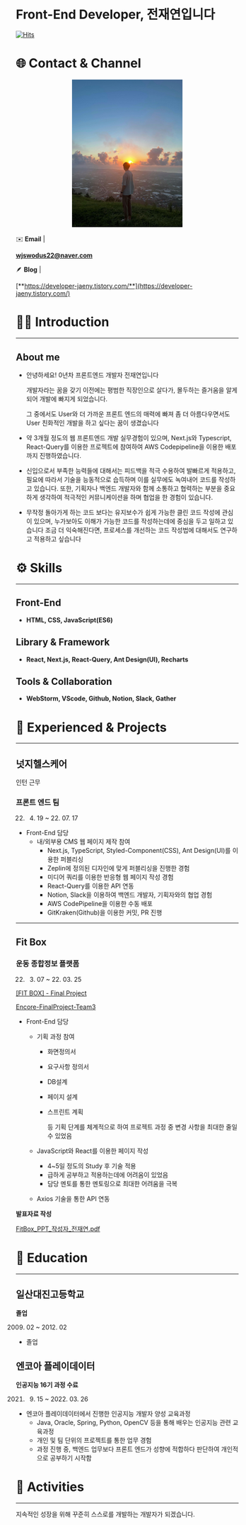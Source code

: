 # Front-End Developer, 전재연입니다

[![Hits](https://hits.seeyoufarm.com/api/count/incr/badge.svg?url=https%3A%2F%2Fgithub.com%2FJAENY007%2FJAENY007&count_bg=%23FF9595&title_bg=%23939BA5&icon=&icon_color=%23E7E7E7&title=hits&edge_flat=false)](https://hits.seeyoufarm.com)

# 🌐 **Contact & Channel**

<center><img src = "Front-End%20%20eda36/KakaoTalk_20220104_164631488.jpg" width="250"></center>

✉️ **Email** | 

**wjswodus22@naver.com**

🪶 **Blog** |

[**https://developer-jaeny.tistory.com/**](https://developer-jaeny.tistory.com/)

# 🧑🏻‍ **Introduction**

---

## About me

- 안녕하세요! 0년차 프론트엔드 개발자 전재연입니다
    
    개발자라는 꿈을 갖기 이전에는 평범한 직장인으로 살다가, 몰두하는 즐거움을 알게되어 개발에 빠지게 되었습니다.
    
    그 중에서도 User와 더 가까운 프론트 엔드의 매력에 빠져 좀 더 아름다우면서도 User 친화적인 개발을 하고 싶다는 꿈이 생겼습니다
    
- 약 3개월 정도의 웹 프론트엔드 개발 실무경험이 있으며, Next.js와 Typescript, React-Query를 이용한 프로젝트에 참여하여 AWS Codepipeline을 이용한 배포까지 진행하였습니다.
- 신입으로서 부족한 능력들에 대해서는 피드백을 적극 수용하여 발빠르게 적용하고, 필요에 따라서 기술을 능동적으로 습득하며 이를 실무에도 녹여내어 코드를 작성하고 있습니다. 또한, 기획자나 백엔드 개발자와 함께 소통하고 협력하는 부분을 중요하게 생각하여 적극적인 커뮤니케이션을 하며 협업을 한 경험이 있습니다.
- 무작정 돌아가게 하는 코드 보다는 유지보수가 쉽게 가능한 클린 코드 작성에 관심이 있으며, 누가보아도 이해가 가능한 코드를 작성하는데에 중심을 두고 일하고 있습니다
조금 더 익숙해진다면, 프로세스를 개선하는 코드 작성법에 대해서도 연구하고 적용하고 싶습니다

# ⚙️ **Skills**

---

## Front-End

- **HTML, CSS, JavaScript(ES6)**

## Library & Framework

- **React, Next.js, React-Query, Ant Design(UI), Recharts**

## Tools & Collaboration

- **WebStorm, VScode, Github, Notion, Slack, Gather**


# 👥 Experienced & Projects

---

## 넛지헬스케어
인턴 근무

### 프론트 엔드 팀

22. 04. 19 ~ 22. 07. 17

- Front-End 담당
    - 내/외부용 CMS 웹 페이지 제작 참여
        - Next.js, TypeScript, Styled-Component(CSS), Ant Design(UI)를 이용한 퍼블리싱
        - Zeplin에 정의된 디자인에 맞게 퍼블리싱을 진행한 경험
        - 미디어 쿼리를 이용한 반응형 웹 페이지 작성 경험
        - React-Query를 이용한 API 연동
        - Notion, Slack을 이용하여 백엔드 개발자, 기획자와의 협업 경험
        - AWS CodePipeline을 이용한 수동 배포
        - GitKraken(Github)을 이용한 커밋, PR 진행

---

## **Fit Box**

### 운동 종합정보 플랫폼

22. 03. 07 ~ 22. 03. 25

[[FIT BOX] - Final Project](https://periodic-slice-dd0.notion.site/FIT-BOX-Final-Project-13e35063a9454e00b20fd8e616b483b1)

[Encore-FinalProject-Team3](https://github.com/Encore-FinalProject-Team3)

- Front-End 담당
    - 기획 과정 참여
        - 화면정의서
        - 요구사항 정의서
        - DB설계
        - 페이지 설계
        - 스프린트 계획
            
            등 기획 단계를 체계적으로 하여 프로젝트 과정 중 변경 사항을 최대한 줄일 수 있었음
            
    - JavaScript와 React를 이용한 페이지 작성
        - 4~5일 정도의 Study 후 기술 적용
        - 급하게 공부하고 적용하는데에 어려움이 있었음
        - 담당 멘토를 통한 멘토링으로 최대한 어려움을 극복
    - Axios 기술을 통한 API 연동

**발표자료 작성**

[FitBox_PPT_작성자_전재연.pdf](Front-End%20Developer,%20%E1%84%8C%E1%85%A5%E1%86%AB%E1%84%8C%E1%85%A2%E1%84%8B%E1%85%A7%E1%86%AB%E1%84%8B%E1%85%B5%E1%86%B8%E1%84%82%E1%85%B5%E1%84%83%E1%85%A1%20eda369b898854e3cbea1411edac32357/FitBox_PPT_%EC%9E%91%EC%84%B1%EC%9E%90_%EC%A0%84%EC%9E%AC%EC%97%B0.pdf)

# 📖 Education

---

## 일산대진고등학교

**졸업**

2009. 02 ~ 2012. 02

- 졸업

## 엔코아 플레이데이터

**인공지능 16기 과정 수료**

2021. 09. 15 ~ 2022. 03. 26

- 엔코아 플레이데이터에서 진행한 인공지능 개발자 양성 교육과정
    - Java, Oracle, Spring, Python, OpenCV 등을 통해 배우는 인공지능 관련 교육과정
    - 개인 및 팀 단위의 프로젝트를 통한 업무 경험
    - 과정 진행 중, 백엔드 업무보다 프론트 엔드가 성향에 적합하다 판단하여 개인적으로 공부하기 시작함

# 🎡 Activities

---

지속적인 성장을 위해 꾸준히 스스로를 개발하는 개발자가 되겠습니다.

